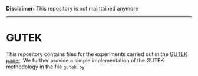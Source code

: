 __Disclaimer:__ This repository is not maintained anymore

------

# GUTEK
This repository contains files for the experiments carried out in the [GUTEK paper](https://arxiv.org/abs/2012.13189).
We further provide a simple implementation of the GUTEK methodology in the file `gutek.py`
